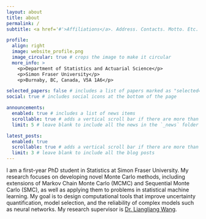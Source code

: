 ```yaml
---
layout: about
title: about
permalink: /
subtitle: <a href='#'>Affiliations</a>. Address. Contacts. Motto. Etc.

profile:
  align: right
  image: website_profile.png
  image_circular: true # crops the image to make it circular
  more_info: >
    <p>Department of Statistics and Actuarial Science</p>
    <p>Simon Fraser University</p>
    <p>Burnaby, BC, Canada, V5A 1A6</p>

selected_papers: false # includes a list of papers marked as "selected={true}"
social: true # includes social icons at the bottom of the page

announcements:
  enabled: true # includes a list of news items
  scrollable: true # adds a vertical scroll bar if there are more than 3 news items
  limit: 5 # leave blank to include all the news in the `_news` folder

latest_posts:
  enabled: true
  scrollable: true # adds a vertical scroll bar if there are more than 3 new posts items
  limit: 3 # leave blank to include all the blog posts
---
```


I am a first-year PhD student in Statistics at Simon Fraser University. My research focuses on developing novel Monte Carlo methods, including extensions of Markov Chain Monte Carlo (MCMC) and Sequential Monte Carlo (SMC), as well as applying them to problems in statistical machine learning. My goal is to design computational tools that improve uncertainty quantification, model selection, and the reliability of complex models such as neural networks. My research supervisor is [Dr. Liangliang Wang](https://www.sfu.ca/~lwa68/).
